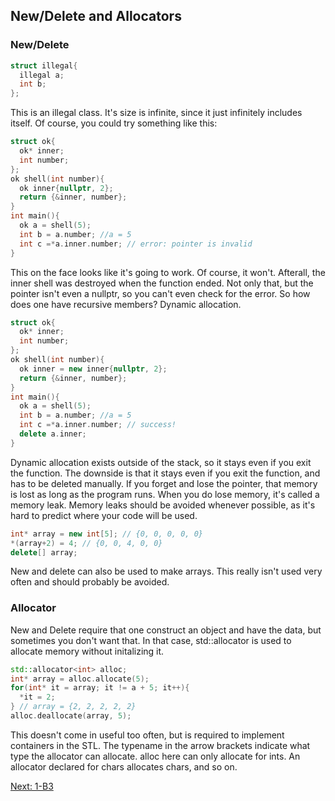 ## New/Delete and Allocators
### New/Delete
```c++
struct illegal{
  illegal a;
  int b;
};
```
This is an illegal class. It's size is infinite, since it just infinitely
includes itself. Of course, you could try something like this:
```c++
struct ok{
  ok* inner;
  int number;
};
ok shell(int number){
  ok inner{nullptr, 2};
  return {&inner, number};
}
int main(){
  ok a = shell(5);
  int b = a.number; //a = 5
  int c =*a.inner.number; // error: pointer is invalid
}
```
This on the face looks like it's going to work. Of course, it won't.
Afterall, the inner shell was destroyed when the function ended. Not
only that, but the pointer isn't even a nullptr, so you can't even
check for the error. So how does one have recursive members? Dynamic
allocation.

```c++
struct ok{
  ok* inner;
  int number;
};
ok shell(int number){
  ok inner = new inner{nullptr, 2};
  return {&inner, number};
}
int main(){
  ok a = shell(5);
  int b = a.number; //a = 5
  int c =*a.inner.number; // success!
  delete a.inner;
}
```

Dynamic allocation exists outside of the stack, so it stays even if
you exit the function. The downside is that it stays even if you exit
the function, and has to be deleted manually. If you forget and lose
the pointer, that memory is lost as long as the program runs. When you
do lose memory, it's called a memory leak. Memory leaks should be avoided
whenever possible, as it's hard to predict where your code will be used.

```c++
int* array = new int[5]; // {0, 0, 0, 0, 0}
*(array+2) = 4; // {0, 0, 4, 0, 0}
delete[] array;
```
New and delete can also be used to make arrays. This really isn't used very often
and should probably be avoided.

### Allocator

New and Delete require that one construct an object and have the data,
but sometimes you don't want that. In that case, std::allocator is
used to allocate memory without initalizing it.

```c++
std::allocator<int> alloc;
int* array = alloc.allocate(5);
for(int* it = array; it != a + 5; it++){
  *it = 2;
} // array = {2, 2, 2, 2, 2}
alloc.deallocate(array, 5);
```
This doesn't come in useful too often, but is required to implement
containers in the STL. The typename in the arrow brackets indicate
what type the allocator can allocate. alloc here can only allocate
for ints. An allocator declared for chars allocates chars, and so on.

[Next: 1-B3](../Chapter1/B3.md)
